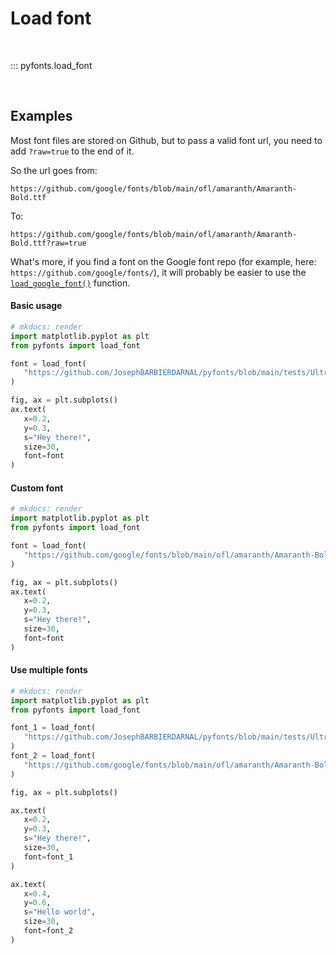 # Load font

<br>

::: pyfonts.load_font

<br>

## Examples

Most font files are stored on Github, but to pass a valid font url, you need to add `?raw=true` to the end of it.

So the url goes from:

```
https://github.com/google/fonts/blob/main/ofl/amaranth/Amaranth-Bold.ttf
```

To:

```
https://github.com/google/fonts/blob/main/ofl/amaranth/Amaranth-Bold.ttf?raw=true
```

What's more, if you find a font on the Google font repo (for example, here: `https://github.com/google/fonts/`), it will probably be easier to use the [`load_google_font()`](../load_google_font) function.

#### Basic usage

```py
# mkdocs: render
import matplotlib.pyplot as plt
from pyfonts import load_font

font = load_font(
   "https://github.com/JosephBARBIERDARNAL/pyfonts/blob/main/tests/Ultra-Regular.ttf?raw=true"
)

fig, ax = plt.subplots()
ax.text(
   x=0.2,
   y=0.3,
   s="Hey there!",
   size=30,
   font=font
)
```

#### Custom font

```py
# mkdocs: render
import matplotlib.pyplot as plt
from pyfonts import load_font

font = load_font(
   "https://github.com/google/fonts/blob/main/ofl/amaranth/Amaranth-Bold.ttf?raw=true"
)

fig, ax = plt.subplots()
ax.text(
   x=0.2,
   y=0.3,
   s="Hey there!",
   size=30,
   font=font
)
```

#### Use multiple fonts

```py
# mkdocs: render
import matplotlib.pyplot as plt
from pyfonts import load_font

font_1 = load_font(
   "https://github.com/JosephBARBIERDARNAL/pyfonts/blob/main/tests/Ultra-Regular.ttf?raw=true"
)
font_2 = load_font(
   "https://github.com/google/fonts/blob/main/ofl/amaranth/Amaranth-Bold.ttf?raw=true"
)

fig, ax = plt.subplots()

ax.text(
   x=0.2,
   y=0.3,
   s="Hey there!",
   size=30,
   font=font_1
)

ax.text(
   x=0.4,
   y=0.6,
   s="Hello world",
   size=30,
   font=font_2
)
```

